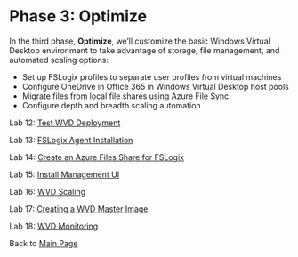 # Phase 3: Optimize

In the third phase, **Optimize**, we’ll customize the basic Windows Virtual Desktop environment to take advantage of storage, file management, and automated scaling options:

- Set up FSLogix profiles to separate user profiles from virtual machines
- Configure OneDrive in Office 365 in Windows Virtual Desktop host pools
- Migrate files from local file shares using Azure File Sync
- Configure depth and breadth scaling automation

Lab 12: [Test WVD Deployment](Optimize-Lab12-Test-WVD-Deployment.md)

Lab 13: [FSLogix Agent Installation](Optimize-Lab13-FSLogix-Agent-Installation.md)

Lab 14: [Create an Azure Files Share for FSLogix](Optimize-Lab14-Create-an-Azure-Files-Share-for-FSLogix.md)

Lab 15: [Install Management UI](Optimize-Lab15-Install-Management-UI.md)

Lab 16: [WVD Scaling](Optimize-Lab16-WVD-Scaling.md)

Lab 17: [Creating a WVD Master Image](Optimize-Lab17-Creating-a-WVD-Master-Image.md)

Lab 18: [WVD Monitoring](Optimize-Lab18-WVD-Monitoring.md)

Back to [Main Page](../index.md)


